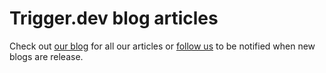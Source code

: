 # Trigger.dev blog articles

Check out [our blog](https://trigger.dev/blog) for all our articles or [follow us](https://dev.to/triggerdotdev) to be notified when new blogs are release.
